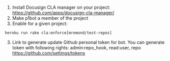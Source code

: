 1. Install Docusign CLA manager on your project:
https://github.com/apps/docusign-cla-manager/
2. Make p1bot a member of the project
2. Enable for a given project:
```
heroku run rake cla:enforce[mremond/test-repos]
```
3. Link to generate update Github personal token for bot. You can generate token with following rights: admin:repo_hook, read:user, repo
https://github.com/settings/tokens
